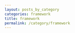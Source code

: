 ```yaml
---
layout: posts_by_category
categories: framework
title: framework
permalink: /category/framework
---
```


